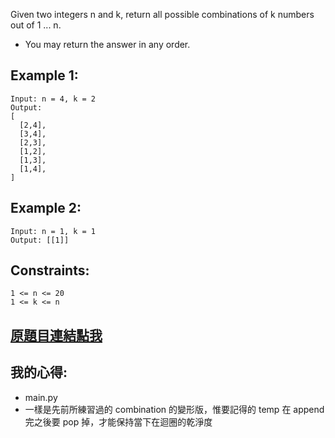 Given two integers n and k, return all possible combinations of k numbers out of 1 ... n.

* You may return the answer in any order.

 

## Example 1:

	Input: n = 4, k = 2
	Output:
	[
	  [2,4],
	  [3,4],
	  [2,3],
	  [1,2],
	  [1,3],
	  [1,4],
	]
	
## Example 2:

	Input: n = 1, k = 1
	Output: [[1]]
 

## Constraints:

	1 <= n <= 20
	1 <= k <= n

## [原題目連結點我](https://leetcode.com/problems/combinations/)

## 我的心得:
* main.py
* 一樣是先前所練習過的 combination 的變形版，惟要記得的 temp 在 append 完之後要 pop 掉，才能保持當下在迴圈的乾淨度